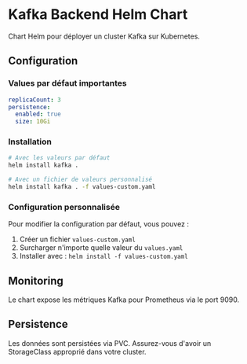 # Kafka Backend Helm Chart

Chart Helm pour déployer un cluster Kafka sur Kubernetes.

## Configuration

### Values par défaut importantes
```yaml
replicaCount: 3
persistence:
  enabled: true
  size: 10Gi
```

### Installation
```bash
# Avec les valeurs par défaut
helm install kafka .

# Avec un fichier de valeurs personnalisé
helm install kafka . -f values-custom.yaml
```

### Configuration personnalisée
Pour modifier la configuration par défaut, vous pouvez :
1. Créer un fichier `values-custom.yaml`
2. Surcharger n'importe quelle valeur du `values.yaml`
3. Installer avec : `helm install -f values-custom.yaml`

## Monitoring
Le chart expose les métriques Kafka pour Prometheus via le port 9090.

## Persistence
Les données sont persistées via PVC. Assurez-vous d'avoir un StorageClass approprié dans votre cluster.